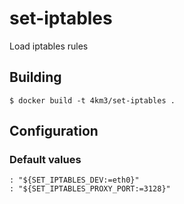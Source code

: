 # set-iptables
Load iptables rules

## Building
```console
$ docker build -t 4km3/set-iptables .
```
## Configuration
### Default values
```
: "${SET_IPTABLES_DEV:=eth0}"
: "${SET_IPTABLES_PROXY_PORT:=3128}"
```

